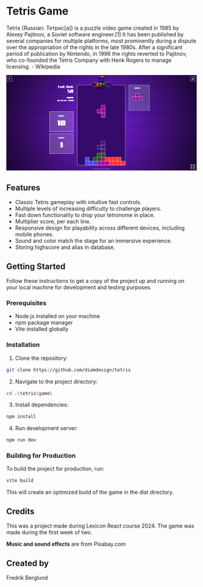 # Tetris Game

Tetris (Russian: Тетрис[a]) is a puzzle video game created in 1985 by Alexey Pajitnov, a Soviet software engineer.[1] It has been published by several companies for multiple platforms, most prominently during a dispute over the appropriation of the rights in the late 1980s. After a significant period of publication by Nintendo, in 1996 the rights reverted to Pajitnov, who co-founded the Tetris Company with Henk Rogers to manage licensing. - Wikipedia

![Tetris Screenshot](src/assets/mainscreen2.jpg)

## Features

-   Classic Tetris gameplay with intuitive fast controls.
-   Multiple levels of increasing difficulty to challenge players.
-   Fast down functionality to drop your tetronome in place.
-   Multiplier score, per each line.
-   Responsive design for playability across different devices, including mobile phones.
-   Sound and color match the stage for an immersive experience.
-   Storing highscore and alias in database.

## Getting Started

Follow these instructions to get a copy of the project up and running on your local machine for development and testing purposes.

### Prerequisites

-   Node.js installed on your machine
-   npm package manager
-   Vite installed globally

### Installation

1. Clone the repository:

```bash
git clone https://github.com/diamdesign/tetris
```

2. Navigate to the project directory:

```bash
cd .\tetris\game\
```

3. Install dependencies:

```bash
npm install
```

4. Run development server:

```bash
npm run dev
```

### Building for Production

To build the project for production, run:

```bash
vite build
```

This will create an optimized build of the game in the dist directory.

## Credits

This was a project made during Lexicon React course 2024. The game was made
during the first week of two.

<strong>Music and sound effects</strong> are from Pixabay.com

## Created by

Fredrik Berglund
